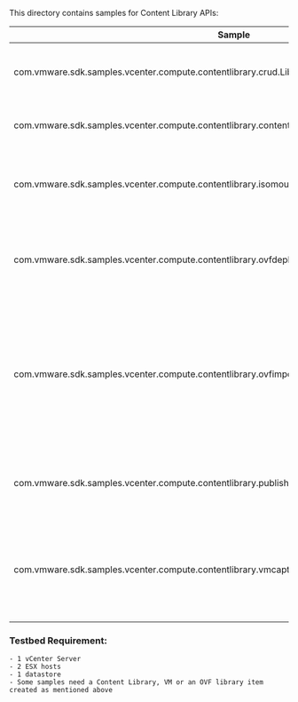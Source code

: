 This directory contains samples for Content Library APIs:

| Sample                                                                                              | Description                                                                                                       |
|-----------------------------------------------------------------------------------------------------|-------------------------------------------------------------------------------------------------------------------|
| com.vmware.sdk.samples.vcenter.compute.contentlibrary.crud.LibraryCrud.java                         | CRUD operations on a content library                                                                              |
| com.vmware.sdk.samples.vcenter.compute.contentlibrary.contentupdate.ContentUpdate.java              | Updating content of a content library item                                                                        |
| com.vmware.sdk.samples.vcenter.compute.contentlibrary.isomount.IsoMount.java                        | Content library ISO item mount and unmount workflow                                                               |
| com.vmware.sdk.samples.vcenter.compute.contentlibrary.ovfdeploy.DeployOvfTemplate.java              | Workflow to deploy an OVF library item to a resource pool                                                         |
| com.vmware.sdk.samples.vcenter.compute.contentlibrary.ovfimport.OvfImportExport.java                | Workflows to import an OVF package into a content library, and download of an OVF template from a content library |
| com.vmware.sdk.samples.vcenter.compute.contentlibrary.publishsubscribe.LibraryPublishSubscribe.java | Basic workflow to publish and subscribe content libraries                                                         |
| com.vmware.sdk.samples.vcenter.compute.contentlibrary.vmcapture.VmTemplateCapture.java              | Workflow to capture a virtual machine into a content library asa vm template                                      |

### Testbed Requirement:

    - 1 vCenter Server
    - 2 ESX hosts
    - 1 datastore
    - Some samples need a Content Library, VM or an OVF library item created as mentioned above